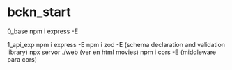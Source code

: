 # bckn_start

0_base
  npm i express -E

1_api_exp
  npm i express -E
  npm i zod -E (schema declaration and validation library)
  npx servor ./web (ver en html movies)
  npm i cors -E (middleware para cors)